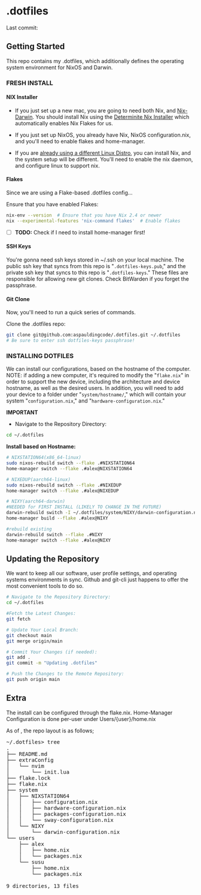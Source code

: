 # .dotfiles
Last commit: <!-- LAST_COMMIT_DATE -->

## Getting Started
This repo contains my .dotfiles, which additionally defines the operating system environment for NixOS and Darwin.

### FRESH INSTALL

#### NIX Installer
- If you just set up a new mac, you are going to need both Nix, and [Nix-Darwin](https://github.com/LnL7/nix-darwin). You should install Nix using the [Determinite Nix Installer](https://github.com/DeterminateSystems/nix-installer) which automatically enables Nix Flakes for us.

- If you just set up NixOS, you already have Nix, NixOS configuration.nix, and you'll need to enable flakes and home-manager.

- If you are [already using a different Linux Distro](https://nixos.wiki/wiki/Installing_from_Linux), you can install Nix, and the system setup will be different. You'll need to enable the nix daemon, and configure linux to support nix. 

#### Flakes
Since we are using a Flake-based .dotfiles config...

Ensure that you have enabled Flakes:
```bash
nix-env --version  # Ensure that you have Nix 2.4 or newer
nix --experimental-features 'nix-command flakes'  # Enable flakes
```

- [ ] **TODO:** Check if I need to install home-manager first!

#### SSH Keys
You're gonna need ssh keys stored in ~/.ssh on your local machine. The public ssh key that syncs from this repo is "``.dotfiles-keys.pub``," and the private ssh key that syncs to this repo is "``.dotfiles-keys``." These files are responsible for allowing new git clones. Check BitWarden if you forget the passphrase.

#### Git Clone
Now, you'll need to run a quick series of commands.

Clone the .dotfiles repo:
```bash
git clone git@github.com:aspauldingcode/.dotfiles.git ~/.dotfiles 
# Be sure to enter ssh dotfiles-keys passphrase! 
```

### INSTALLING DOTFILES
We can install our configurations, based on the hostname of the computer.
NOTE: if adding a new computer, it's required to modify the "``flake.nix``" in order to support the new device, including the architecture and device hostname, as well as the desired users. In addition, you will need to add your device to a folder under "``system/hostname/``," which will contain your system "``configuration.nix``," and "``hardware-configuration.nix``."

**IMPORTANT**
- Navigate to the Repository Directory:
```bash 
cd ~/.dotfiles
```
**Install based on Hostname:**
```bash
# NIXSTATION64(x86_64-linux)
sudo nixos-rebuild switch --flake .#NIXSTATION64 
home-manager switch --flake .#alex@NIXSTATION64
```
```basH
# NIXEDUP(aarch64-linux)
sudo nixos-rebuild switch --flake .#NIXEDUP 
home-manager switch --flake .#alex@NIXEDUP
```
```bash 
# NIXY(aarch64-darwin)
#NEEDED for FIRST INSTALL (LIKELY TO CHANGE IN THE FUTURE)
darwin-rebuild switch -I ~/.dotfiles/system/NIXY/darwin-configuration.nix
home-manager build --flake .#alex@NIXY

#rebuild existing
darwin-rebuild switch --flake .#NIXY
home-manager switch --flake .#alex@NIXY
```
## Updating the Repository
We want to keep all our software, user profile settings, and operating systems environments in sync. Github and git-cli just happens to offer the most convenient tools to do so.

```bash
# Navigate to the Repository Directory:
cd ~/.dotfiles

#Fetch the Latest Changes:
git fetch

# Update Your Local Branch:
git checkout main
git merge origin/main

# Commit Your Changes (if needed):
git add .
git commit -m "Updating .dotfiles"

# Push the Changes to the Remote Repository:
git push origin main
```

## Extra 
The install can be configured through the flake.nix.
Home-Manager Configuration is done per-user under Users/{user}/home.nix

As of <!-- LAST_COMMIT_DATE -->, the repo layout is as follows;

<pre>
~/.dotfiles> tree
.
├── README.md
├── extraConfig
│   └── nvim
│       └── init.lua
├── flake.lock
├── flake.nix
├── system
│   ├── NIXSTATION64
│   │   ├── configuration.nix
│   │   ├── hardware-configuration.nix
│   │   ├── packages-configuration.nix
│   │   └── sway-configuration.nix
│   └── NIXY
│       └── darwin-configuration.nix
└── users
    ├── alex
    │   ├── home.nix
    │   └── packages.nix
    └── susu
        ├── home.nix
        └── packages.nix

9 directories, 13 files
</pre>

